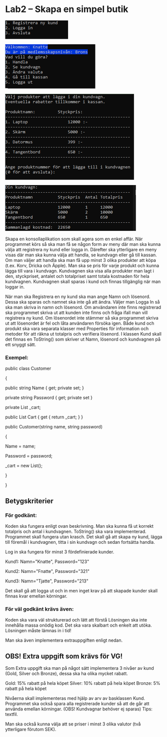 # Lab2 – Skapa en simpel butik

![Bild på startmenyn](https://github.com/TantBella/Lab2Csharp/blob/main/start.png)

![Bild på välkomstmenyn](https://github.com/TantBella/Lab2Csharp/blob/main/2ndmenu.png)

![Bild på de tillgängliga produkterna](https://github.com/TantBella/Lab2Csharp/blob/main/shopping.png)

![Bild på kundvagnen](https://github.com/TantBella/Lab2Csharp/blob/main/shoppingcart.png)

Skapa en konsollaplikation som skall agera som en enkel affär. När programmet körs så ska man få se
någon form av meny där man ska kunna välja att registrera ny kund eller logga in. Därefter ska
ytterligare en meny visas där man ska kunna välja att handla, se kundvagn eller gå till kassan.
Om man väljer att handla ska man få upp minst 3 olika produkter att köpa (t.ex. Korv, Dricka och
Äpple). Man ska se pris för varje produkt och kunna lägga till vara i kundvagn.
Kundvagnen ska visa alla produkter man lagt i den, styckpriset, antalet och totalpriset samt totala
kostnaden för hela kundvagnen. Kundvagnen skall sparas i kund och finnas tillgänglig när man loggar
in.

När man ska Registrera en ny kund ska man ange Namn och lösenord. Dessa ska sparas och namnet
ska inte gå att ändra.
Väljer man Logga In så ska man skriva in namn och lösenord. Om användaren inte finns registrerad
ska programmet skriva ut att kunden inte finns och fråga ifall man vill registrera ny kund. Om
lösenordet inte stämmer så ska programmet skriva ut att lösenordet är fel och låta användaren
försöka igen.
Både kund och produkt ska vara separata klasser med Properties för information och metoder för att
räkna ut totalpris och verifiera lösenord.
I klassen Kund skall det finnas en ToString() som skriver ut Namn, lösenord och kundvagnen på ett
snyggt sätt.

### Exempel:
public class Customer

{

public string Name { get; private set; }

private string Password { get; private set }

private List<Product> _cart;

public List<Product> Cart { get { return _cart; } }

public Customer(string name, string password)

{

Name = name;

Password = password;

_cart = new List<Product>();

}

}

## Betygskriterier
### För godkänt:
Koden ska fungera enligt ovan beskrivning.
Man ska kunna få ut korrekt totalpris och antal i kundvagnen.
ToString() ska vara implementerad.
Programmet skall fungera utan krasch.
Det skall gå att skapa ny kund, lägga till föremål i kundvagnen, titta i sin kundvagn och sedan fortsätta
handla.

Log in ska fungera för minst 3 fördefinierade kunder.

Kund1: Namn="Knatte", Password="123"

Kund2: Namn="Fnatte", Password="321"

Kund3: Namn="Tjatte", Password="213"

Det skall gå att logga ut och in men inget krav på att skapade kunder skall finnas kvar emellan
körningar.

### För väl godkänt krävs även:
Koden ska vara väl strukturerad och lätt att förstå
Lösningen ska inte innehålla massa onödig kod.
Det ska vara skalbart och enkelt att utöka.
Lösningen måste lämnas in i tid!

Man ska även implementera extrauppgiften enligt nedan.
## OBS! Extra uppgift som krävs för VG!
Som Extra uppgift ska man på något sätt implementera 3 nivåer av kund (Gold, Silver och Bronze),
dessa ska ha olika mycket rabatt.

Gold: 15% rabatt på hela köpet
Silver: 10% rabatt på hela köpet
Bronze: 5% rabatt på hela köpet

Nivåerna skall implementeras med hjälp av arv av basklassen Kund.
Programmet ska också spara alla registrerade kunder så att de går att använda emellan körningar.
(OBS! Kundvagnar behöver ej sparas) Tips: textfil.

Man ska också kunna välja att se priser i minst 3 olika valutor (två ytterligare förutom SEK).
